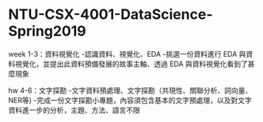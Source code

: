 # NTU-CSX-4001-DataScience-Spring2019
week 1-3：資料視覺化
 -認識資料、視覺化、EDA
 -挑選一份資料進行 EDA 與資料視覺化，並提出此資料預備發展的故事主軸、透過 EDA 與資料視覺化看到了甚麼現象

hw 4-6：文字探勘
 -文字資料預處理、文字探勘（共現性、關聯分析、詞向量、NER等)
 -完成一份文字探勘小專題，內容須包含基本的文字預處理，以及對文字資料進一步的分析，主題、方法、語言不限
